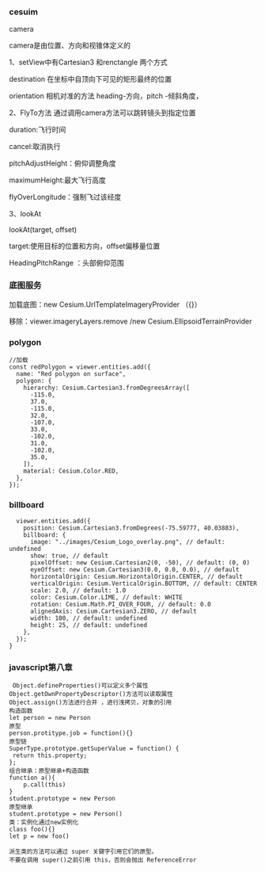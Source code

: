### cesuim

camera

camera是由位置、方向和视锥体定义的

1、setView中有Cartesian3 和renctangle 两个方式

destination   在坐标中自顶向下可见的矩形最终的位置

orientation   相机对准的方法     heading-方向，pitch -倾斜角度，

2、FlyTo方法   通过调用camera方法可以跳转镜头到指定位置 

duration:飞行时间

cancel:取消执行

pitchAdjustHeight：俯仰调整角度

maximumHeight:最大飞行高度

flyOverLongitude：强制飞过该经度

3、lookAt

 lookAt(target, offset)

target:使用目标的位置和方向，offset偏移量位置

HeadingPitchRange ：头部俯仰范围

### 底图服务

加载底图：new Cesium.UrlTemplateImageryProvider （{}）

移除：viewer.imageryLayers.remove /new Cesium.EllipsoidTerrainProvider 

### polygon

```
//加载
const redPolygon = viewer.entities.add({
  name: "Red polygon on surface",
  polygon: {
    hierarchy: Cesium.Cartesian3.fromDegreesArray([
      -115.0,
      37.0,
      -115.0,
      32.0,
      -107.0,
      33.0,
      -102.0,
      31.0,
      -102.0,
      35.0,
    ]),
    material: Cesium.Color.RED,
  },
});
```

### billboard

```
  viewer.entities.add({
    position: Cesium.Cartesian3.fromDegrees(-75.59777, 40.03883),
    billboard: {
      image: "../images/Cesium_Logo_overlay.png", // default: undefined
      show: true, // default
      pixelOffset: new Cesium.Cartesian2(0, -50), // default: (0, 0)
      eyeOffset: new Cesium.Cartesian3(0.0, 0.0, 0.0), // default
      horizontalOrigin: Cesium.HorizontalOrigin.CENTER, // default
      verticalOrigin: Cesium.VerticalOrigin.BOTTOM, // default: CENTER
      scale: 2.0, // default: 1.0
      color: Cesium.Color.LIME, // default: WHITE
      rotation: Cesium.Math.PI_OVER_FOUR, // default: 0.0
      alignedAxis: Cesium.Cartesian3.ZERO, // default
      width: 100, // default: undefined
      height: 25, // default: undefined
    },
  });
}
```

### javascript第八章

```
 Object.defineProperties()可以定义多个属性
Object.getOwnPropertyDescriptor()方法可以读取属性
Object.assign()方法进行合并 ，进行浅拷贝，对象的引用
构造函数
let person = new Person
原型
person.protitype.job = function(){}
原型链
SuperType.prototype.getSuperValue = function() { 
 return this.property; 
};
组合继承：原型继承+构造函数
function a(){
    p.call(this)
}
student.prototype = new Person
原型继承
student.prototype = new Person()
类：实例化通过new实例化
class foo(){}  
let p = new foo()

派生类的方法可以通过 super 关键字引用它们的原型。
不要在调用 super()之前引用 this，否则会抛出 ReferenceError 

```

